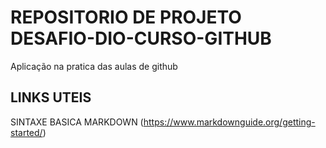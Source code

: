 # REPOSITORIO DE PROJETO DESAFIO-DIO-CURSO-GITHUB
Aplicação na pratica das aulas de github


## LINKS UTEIS
SINTAXE BASICA MARKDOWN (https://www.markdownguide.org/getting-started/)
